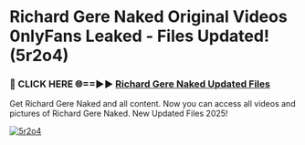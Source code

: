 # Richard Gere Naked Original Videos 0nlyFans Leaked - Files Updated! (5r2o4)

<h3>🔴 CLICK HERE 🌐==►► <a href="https://tinyurl.com/yckcrads" rel="nofollow">Richard Gere Naked Updated Files</a></h3>

Get Richard Gere Naked and all content. Now you can access all videos and pictures of Richard Gere Naked. New Updated Files 2025!

[![5r2o4](https://i.imgur.com/hpKpOFt.gif)](https://tinyurl.com/yckcrads)

